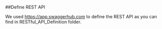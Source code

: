 ##Define REST API

We used https://app.swaggerhub.com to define the REST API as you can find in RESTful_API_Definition folder.
